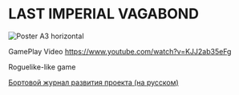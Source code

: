 # LAST IMPERIAL VAGABOND

![Poster A3 horizontal](https://user-images.githubusercontent.com/2405499/58764985-41faf600-8598-11e9-9220-277923ca7f5b.png)

GamePlay Video
https://www.youtube.com/watch?v=KJJ2ab35eFg

Roguelike-like game

[Бортовой журнал развития проекта (на русском)](https://lastimperialvagabond.home.blog)
